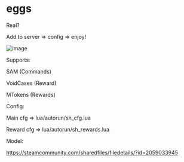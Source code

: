 # eggs
Real?

Add to server => config => enjoy!

![image](https://user-images.githubusercontent.com/86335834/220784884-429e09c0-8475-4982-9593-0967014e1b2e.png)


Supports:

SAM (Commands)

VoidCases (Reward)

MTokens (Rewards)

Config:

  Main cfg =>   lua/autorun/sh_cfg.lua
  
  Reward cfg => lua/autorun/sh_rewards.lua
  


Model:

https://steamcommunity.com/sharedfiles/filedetails/?id=2059033945
